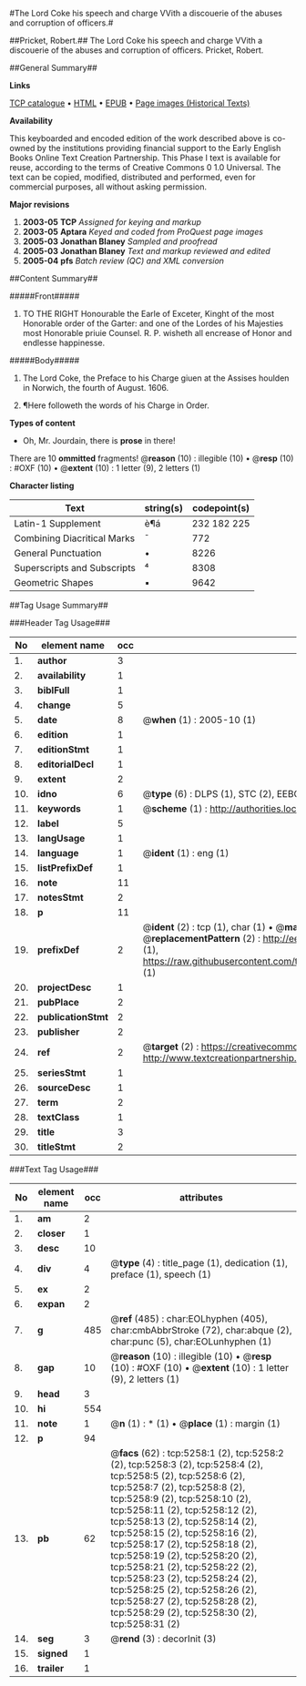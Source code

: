 #The Lord Coke his speech and charge VVith a discouerie of the abuses and corruption of officers.#

##Pricket, Robert.##
The Lord Coke his speech and charge VVith a discouerie of the abuses and corruption of officers.
Pricket, Robert.

##General Summary##

**Links**

[TCP catalogue](http://www.ota.ox.ac.uk/tcp/)  • 
[HTML](http://tei.it.ox.ac.uk/tcp/Texts-HTML/free/A19/A19078.html)  • 
[EPUB](http://tei.it.ox.ac.uk/tcp/Texts-EPUB/free/A19/A19078.epub) • 
[Page images (Historical Texts)](https://data.historicaltexts.jisc.ac.uk/view?pubId=eebo-99840729e&pageId=eebo-99840729e-5258-1)

**Availability**

This keyboarded and encoded edition of the
	       work described above is co-owned by the institutions
	       providing financial support to the Early English Books
	       Online Text Creation Partnership. This Phase I text is
	       available for reuse, according to the terms of Creative
	       Commons 0 1.0 Universal. The text can be copied,
	       modified, distributed and performed, even for
	       commercial purposes, all without asking permission.

**Major revisions**

1. __2003-05__ __TCP__ *Assigned for keying and markup*
1. __2003-05__ __Aptara__ *Keyed and coded from ProQuest page images*
1. __2005-03__ __Jonathan Blaney__ *Sampled and proofread*
1. __2005-03__ __Jonathan Blaney__ *Text and markup reviewed and edited*
1. __2005-04__ __pfs__ *Batch review (QC) and XML conversion*

##Content Summary##

#####Front#####

1. TO THE RIGHT
Honourable the Earle of Exceter,
Kinght of the most Honorable order of the
Garter: and one of the Lordes of his Majesties
most Honorable priuie Counsel.
R. P. wisheth all encrease of Honor
and endlesse happinesse.

#####Body#####

1. The Lord Coke,
the Preface to his Charge
giuen at the Assises houlden
in Norwich, the fourth of
August. 1606.

1. ¶Here followeth the words of his
Charge in Order.

**Types of content**

  * Oh, Mr. Jourdain, there is **prose** in there!

There are 10 **ommitted** fragments! 
 @__reason__ (10) : illegible (10)  •  @__resp__ (10) : #OXF (10)  •  @__extent__ (10) : 1 letter (9), 2 letters (1)

**Character listing**


|Text|string(s)|codepoint(s)|
|---|---|---|
|Latin-1 Supplement|è¶á|232 182 225|
|Combining             Diacritical Marks|̄|772|
|General Punctuation|•|8226|
|Superscripts             and Subscripts|⁴|8308|
|Geometric Shapes|▪|9642|

##Tag Usage Summary##

###Header Tag Usage###

|No|element name|occ|attributes|
|---|---|---|---|
|1.|__author__|3||
|2.|__availability__|1||
|3.|__biblFull__|1||
|4.|__change__|5||
|5.|__date__|8| @__when__ (1) : 2005-10 (1)|
|6.|__edition__|1||
|7.|__editionStmt__|1||
|8.|__editorialDecl__|1||
|9.|__extent__|2||
|10.|__idno__|6| @__type__ (6) : DLPS (1), STC (2), EEBO-CITATION (1), PROQUEST (1), VID (1)|
|11.|__keywords__|1| @__scheme__ (1) : http://authorities.loc.gov/ (1)|
|12.|__label__|5||
|13.|__langUsage__|1||
|14.|__language__|1| @__ident__ (1) : eng (1)|
|15.|__listPrefixDef__|1||
|16.|__note__|11||
|17.|__notesStmt__|2||
|18.|__p__|11||
|19.|__prefixDef__|2| @__ident__ (2) : tcp (1), char (1)  •  @__matchPattern__ (2) : ([0-9\-]+):([0-9IVX]+) (1), (.+) (1)  •  @__replacementPattern__ (2) : http://eebo.chadwyck.com/downloadtiff?vid=$1&page=$2 (1), https://raw.githubusercontent.com/textcreationpartnership/Texts/master/tcpchars.xml#$1 (1)|
|20.|__projectDesc__|1||
|21.|__pubPlace__|2||
|22.|__publicationStmt__|2||
|23.|__publisher__|2||
|24.|__ref__|2| @__target__ (2) : https://creativecommons.org/publicdomain/zero/1.0/ (1), http://www.textcreationpartnership.org/docs/. (1)|
|25.|__seriesStmt__|1||
|26.|__sourceDesc__|1||
|27.|__term__|2||
|28.|__textClass__|1||
|29.|__title__|3||
|30.|__titleStmt__|2||


###Text Tag Usage###

|No|element name|occ|attributes|
|---|---|---|---|
|1.|__am__|2||
|2.|__closer__|1||
|3.|__desc__|10||
|4.|__div__|4| @__type__ (4) : title_page (1), dedication (1), preface (1), speech (1)|
|5.|__ex__|2||
|6.|__expan__|2||
|7.|__g__|485| @__ref__ (485) : char:EOLhyphen (405), char:cmbAbbrStroke (72), char:abque (2), char:punc (5), char:EOLunhyphen (1)|
|8.|__gap__|10| @__reason__ (10) : illegible (10)  •  @__resp__ (10) : #OXF (10)  •  @__extent__ (10) : 1 letter (9), 2 letters (1)|
|9.|__head__|3||
|10.|__hi__|554||
|11.|__note__|1| @__n__ (1) : * (1)  •  @__place__ (1) : margin (1)|
|12.|__p__|94||
|13.|__pb__|62| @__facs__ (62) : tcp:5258:1 (2), tcp:5258:2 (2), tcp:5258:3 (2), tcp:5258:4 (2), tcp:5258:5 (2), tcp:5258:6 (2), tcp:5258:7 (2), tcp:5258:8 (2), tcp:5258:9 (2), tcp:5258:10 (2), tcp:5258:11 (2), tcp:5258:12 (2), tcp:5258:13 (2), tcp:5258:14 (2), tcp:5258:15 (2), tcp:5258:16 (2), tcp:5258:17 (2), tcp:5258:18 (2), tcp:5258:19 (2), tcp:5258:20 (2), tcp:5258:21 (2), tcp:5258:22 (2), tcp:5258:23 (2), tcp:5258:24 (2), tcp:5258:25 (2), tcp:5258:26 (2), tcp:5258:27 (2), tcp:5258:28 (2), tcp:5258:29 (2), tcp:5258:30 (2), tcp:5258:31 (2)|
|14.|__seg__|3| @__rend__ (3) : decorInit (3)|
|15.|__signed__|1||
|16.|__trailer__|1||
